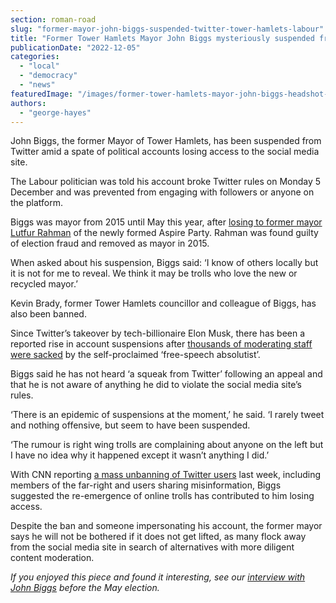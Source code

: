 ```yaml
---
section: roman-road
slug: "former-mayor-john-biggs-suspended-twitter-tower-hamlets-labour"
title: "Former Tower Hamlets Mayor John Biggs mysteriously suspended from Twitter amid wave of suspensions"
publicationDate: "2022-12-05"
categories: 
  - "local"
  - "democracy"
  - "news"
featuredImage: "/images/former-tower-hamlets-mayor-john-biggs-headshot-web.jpg"
authors: 
  - "george-hayes"
---
```


John Biggs, the former Mayor of Tower Hamlets, has been suspended from Twitter amid a spate of political accounts losing access to the social media site.

The Labour politician was told his account broke Twitter rules on Monday 5 December and was prevented from engaging with followers or anyone on the platform. 

Biggs was mayor from 2015 until May this year, after [losing to former mayor Lutfur Rahman](https://romanroadlondon.com/tower-hamlets-aspire-party-majority-win/) of the newly formed Aspire Party. Rahman was found guilty of election fraud and removed as mayor in 2015.

When asked about his suspension, Biggs said: ‘I know of others locally but it is not for me to reveal. We think it may be trolls who love the new or recycled mayor.’

Kevin Brady, former Tower Hamlets councillor and colleague of Biggs, has also been banned.

Since Twitter’s takeover by tech-billionaire Elon Musk, there has been a reported rise in account suspensions after [thousands of moderating staff were sacked](https://www.lbc.co.uk/news/elon-musk-twitter-staff-sacked-eighty-per-cent/) by the self-proclaimed ‘free-speech absolutist’. 

Biggs said he has not heard ‘a squeak from Twitter’ following an appeal and that he is not aware of anything he did to violate the social media site’s rules.

‘There is an epidemic of suspensions at the moment,’ he said. ‘I rarely tweet and nothing offensive, but seem to have been suspended.

‘The rumour is right wing trolls are complaining about anyone on the left but I have no idea why it happened except it wasn’t anything I did.’

With CNN reporting [a mass unbanning of Twitter users](https://edition.cnn.com/2022/12/08/tech/twitter-unbanned-users-returning/index.html) last week, including members of the far-right and users sharing misinformation, Biggs suggested the re-emergence of online trolls has contributed to him losing access.

Despite the ban and someone impersonating his account, the former mayor says he will not be bothered if it does not get lifted, as many flock away from the social media site in search of alternatives with more diligent content moderation.

_If you enjoyed this piece and found it interesting, see our_ [_interview with John Biggs_](https://romanroadlondon.com/may-elections-2022-tower-hamlets-john-biggs/) _before the May election._


